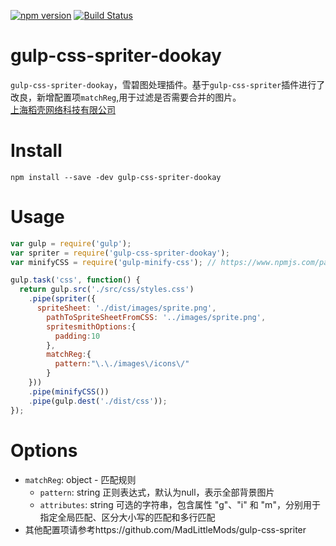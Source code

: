 [![npm version](https://badge.fury.io/js/gulp-css-spriter.svg)](https://github.com/xiaopig123456/gulp-css-spriter-dookay) [![Build Status](https://travis-ci.org/MadLittleMods/gulp-css-spriter.svg?branch=master)](https://github.com/xiaopig123456/gulp-css-spriter-dookay)

# gulp-css-spriter-dookay

`gulp-css-spriter-dookay`，雪碧图处理插件。基于`gulp-css-spriter`插件进行了改良，新增配置项`matchReg`,用于过滤是否需要合并的图片。  
[上海稻壳网络科技有限公司](http://www.dookay.com)

# Install

```
npm install --save -dev gulp-css-spriter-dookay
```

# Usage
```js
var gulp = require('gulp');
var spriter = require('gulp-css-spriter-dookay');
var minifyCSS = require('gulp-minify-css'); // https://www.npmjs.com/package/gulp-minify-css

gulp.task('css', function() {
  return gulp.src('./src/css/styles.css')
    .pipe(spriter({
      spriteSheet: './dist/images/sprite.png',
        pathToSpriteSheetFromCSS: '../images/sprite.png',
        spritesmithOptions:{
          padding:10
        },
        matchReg:{
          pattern:"\.\./images\/icons\/"
        }
    }))
    .pipe(minifyCSS())
    .pipe(gulp.dest('./dist/css'));
});
```

# Options
- `matchReg`: object - 匹配规则
  - `pattern`: string 正则表达式，默认为null，表示全部背景图片
  - `attributes`: string 可选的字符串，包含属性 "g"、"i" 和 "m"，分别用于指定全局匹配、区分大小写的匹配和多行匹配
- 其他配置项请参考https://github.com/MadLittleMods/gulp-css-spriter
